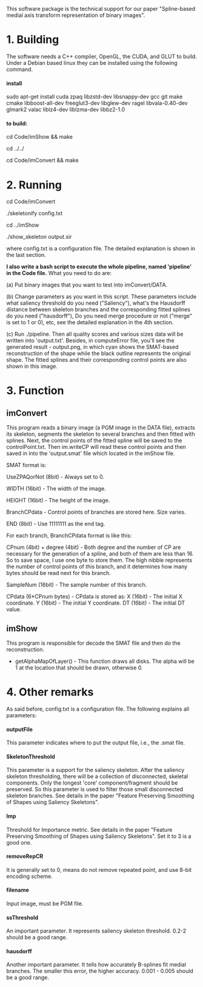 This software package is the technical support for our paper "Spline-based medial axis transform representation of binary images". 

# 1. Building


The software needs a C++ compiler, OpenGL, the CUDA, and GLUT to build. 
Under a Debian based linux they can be installed using the following command.

#### install

sudo apt-get install cuda zpaq libzstd-dev libsnappy-dev gcc git make cmake libboost-all-dev freeglut3-dev libglew-dev ragel libvala-0.40-dev glmark2 valac liblz4-dev liblzma-dev libbz2-1.0

#### to build:

cd Code/imShow && make

cd ../../

cd Code/imConvert && make


# 2. Running


cd Code/imConvert

./skeletonify config.txt

cd ../imShow

./show_skeleton output.sir 

where config.txt is a configuration file. The detailed explanation is shown in the last section.


**I also write a bash script to execute the whole pipeline, named 'pipeline' in the Code file.**
What you need to do are:
 
(a) Put binary images that you want to test into imConvert/DATA. 

(b) Change parameters as you want in this script. These parameters include what saliency threshold do you need ("Saliency"), what's the Hausdorff distance between skeleton branches and the corresponding fitted splines do you need ("hausdorff"), Do you need merge procedure or not ("merge" is set to 1 or 0), etc, see the detailed explanation in the 4th section.

(c) Run ./pipeline. Then all quality scores and various sizes data will be written into 'output.txt'. Besides, in computeError file, you'll see the generated result - output.png, in which cyan shows the SMAT-based reconstruction of the shape while the black outline represents the original shape. The fitted splines and their corresponding control points are also shown in this image.


# 3. Function


imConvert
---------

This program reads a binary image (a PGM image in the DATA file), extracts its skeleton, segments the skeleton to several branches and then fitted with splines. Next, the control points of the fitted spline will be saved to the controlPoint.txt. Then im.writeCP will read these control points and then saved in into the 'output.smat' file which located in the imShow file. 

SMAT format is:

UseZPAQorNot (8bit) - Always set to 0.

WIDTH (16bit) - The width of the image.

HEIGHT (16bit) - The height of the image.

BranchCPdata - Control points of branches are stored here. Size varies.

END (8bit) - Use 11111111 as the end tag.

For each branch, BranchCPdata format is like this:

CPnum (4bit) + degree (4bit) - Both degree and the number of CP are necessary for the generation of a spline, and both of them are less than 16. So to save space, I use one byte to store them. The high nibble represents the number of control points of this branch, and it determines how many bytes should be read next for this branch.

SampleNum (16bit) - The sample number of this branch.

CPdata (6*CPnum bytes) - CPdata is stored as: X (16bit) - The initial X coordinate. Y (16bit) - The initial Y coordinate.  DT (16bit) - The initial DT value.


imShow
---------
This program is responsible for decode the SMAT file and then do the reconstruction.

* getAlphaMapOfLayer() - This function draws all disks. The alpha will be 1 at the location that should be drawn, otherwise 0. 


# 4. Other remarks

As said before, config.txt is a configuration file. The following explains all parameters:

#### outputFile 

This parameter indicates where to put the output file, i.e., the .smat file.

#### SkeletonThreshold 

This parameter is a support for the saliency skeleton. After the saliency skeleton thresholding, there will be a collection of disconnected, skeletal components. Only the longest 'core' component/fragment should be preserved. So this parameter is used to filter those small disconnected skeleton branches. See details in the paper "Feature Preserving Smoothing of Shapes using Saliency Skeletons".

#### Imp

Threshold for Importance metric. See details in the paper "Feature Preserving Smoothing of Shapes using Saliency Skeletons". Set it to 3 is a good one. 

#### removeRepCR

It is generally set to 0, means do not remove repeated point, and use 8-bit encoding scheme.

#### filename

Input image, must be PGM file.

#### ssThreshold

An important parameter. It represents saliency skeleton threshold. 0.2-2 should be a good range.

#### hausdorff

Another important parameter. It tells how accurately B-splines fit medial branches. The smaller this error, the higher accuracy. 0.001 - 0.005 should be a good range.

